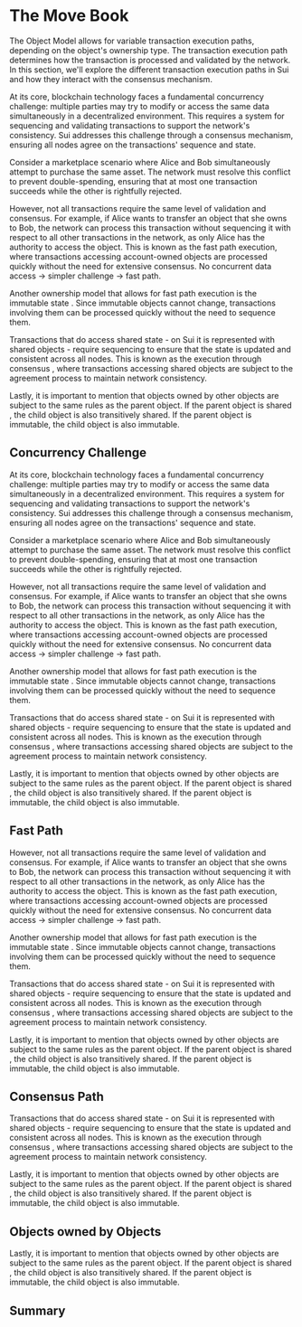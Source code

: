 # The Move Book

The Object Model allows for variable transaction execution paths, depending on the object's
ownership type. The transaction execution path determines how the transaction is processed and
validated by the network. In this section, we'll explore the different transaction execution paths
in Sui and how they interact with the consensus mechanism.

At its core, blockchain technology faces a fundamental concurrency challenge: multiple parties may
try to modify or access the same data simultaneously in a decentralized environment. This requires a
system for sequencing and validating transactions to support the network's consistency. Sui
addresses this challenge through a consensus mechanism, ensuring all nodes agree on the
transactions' sequence and state.

Consider a marketplace scenario where Alice and Bob simultaneously attempt to purchase the same
asset. The network must resolve this conflict to prevent double-spending, ensuring that at most one
transaction succeeds while the other is rightfully rejected.

However, not all transactions require the same level of validation and consensus. For example, if
Alice wants to transfer an object that she owns to Bob, the network can process this transaction
without sequencing it with respect to all other transactions in the network, as only Alice has the
authority to access the object. This is known as the  fast path  execution, where transactions
accessing account-owned objects are processed quickly without the need for extensive consensus. No
concurrent data access -> simpler challenge -> fast path.

Another ownership model that allows for fast path execution is the  immutable state . Since
immutable objects cannot change, transactions involving them can be processed quickly without the
need to sequence them.

Transactions that do access shared state - on Sui it is represented with shared objects - require
sequencing to ensure that the state is updated and consistent across all nodes. This is known as
the execution through  consensus , where transactions accessing shared objects are subject to the
agreement process to maintain network consistency.

Lastly, it is important to mention that objects owned by other objects are subject to the same rules
as the parent object. If the parent object is  shared , the child object is also transitively
shared. If the parent object is immutable, the child object is also immutable.

## Concurrency Challenge

At its core, blockchain technology faces a fundamental concurrency challenge: multiple parties may
try to modify or access the same data simultaneously in a decentralized environment. This requires a
system for sequencing and validating transactions to support the network's consistency. Sui
addresses this challenge through a consensus mechanism, ensuring all nodes agree on the
transactions' sequence and state.

Consider a marketplace scenario where Alice and Bob simultaneously attempt to purchase the same
asset. The network must resolve this conflict to prevent double-spending, ensuring that at most one
transaction succeeds while the other is rightfully rejected.

However, not all transactions require the same level of validation and consensus. For example, if
Alice wants to transfer an object that she owns to Bob, the network can process this transaction
without sequencing it with respect to all other transactions in the network, as only Alice has the
authority to access the object. This is known as the  fast path  execution, where transactions
accessing account-owned objects are processed quickly without the need for extensive consensus. No
concurrent data access -> simpler challenge -> fast path.

Another ownership model that allows for fast path execution is the  immutable state . Since
immutable objects cannot change, transactions involving them can be processed quickly without the
need to sequence them.

Transactions that do access shared state - on Sui it is represented with shared objects - require
sequencing to ensure that the state is updated and consistent across all nodes. This is known as
the execution through  consensus , where transactions accessing shared objects are subject to the
agreement process to maintain network consistency.

Lastly, it is important to mention that objects owned by other objects are subject to the same rules
as the parent object. If the parent object is  shared , the child object is also transitively
shared. If the parent object is immutable, the child object is also immutable.

## Fast Path

However, not all transactions require the same level of validation and consensus. For example, if
Alice wants to transfer an object that she owns to Bob, the network can process this transaction
without sequencing it with respect to all other transactions in the network, as only Alice has the
authority to access the object. This is known as the  fast path  execution, where transactions
accessing account-owned objects are processed quickly without the need for extensive consensus. No
concurrent data access -> simpler challenge -> fast path.

Another ownership model that allows for fast path execution is the  immutable state . Since
immutable objects cannot change, transactions involving them can be processed quickly without the
need to sequence them.

Transactions that do access shared state - on Sui it is represented with shared objects - require
sequencing to ensure that the state is updated and consistent across all nodes. This is known as
the execution through  consensus , where transactions accessing shared objects are subject to the
agreement process to maintain network consistency.

Lastly, it is important to mention that objects owned by other objects are subject to the same rules
as the parent object. If the parent object is  shared , the child object is also transitively
shared. If the parent object is immutable, the child object is also immutable.

## Consensus Path

Transactions that do access shared state - on Sui it is represented with shared objects - require
sequencing to ensure that the state is updated and consistent across all nodes. This is known as
the execution through  consensus , where transactions accessing shared objects are subject to the
agreement process to maintain network consistency.

Lastly, it is important to mention that objects owned by other objects are subject to the same rules
as the parent object. If the parent object is  shared , the child object is also transitively
shared. If the parent object is immutable, the child object is also immutable.

## Objects owned by Objects

Lastly, it is important to mention that objects owned by other objects are subject to the same rules
as the parent object. If the parent object is  shared , the child object is also transitively
shared. If the parent object is immutable, the child object is also immutable.

## Summary